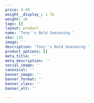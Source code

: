 ```yaml
---
price: 4.49
weight__display_: 1 lb
weight: 16
tags: []
layout: product
name: 'Tony''s Bold Seasoning '
sku: 135
image: ''
description: 'Tony''s Bold Seasoning '
product_options: []
meta_title: ''
meta_description: ''
social_image: ''
canonical: ''
banner_image: ''
banner_format: ''
banner_class: ''
banner_alt: ''

---
```

